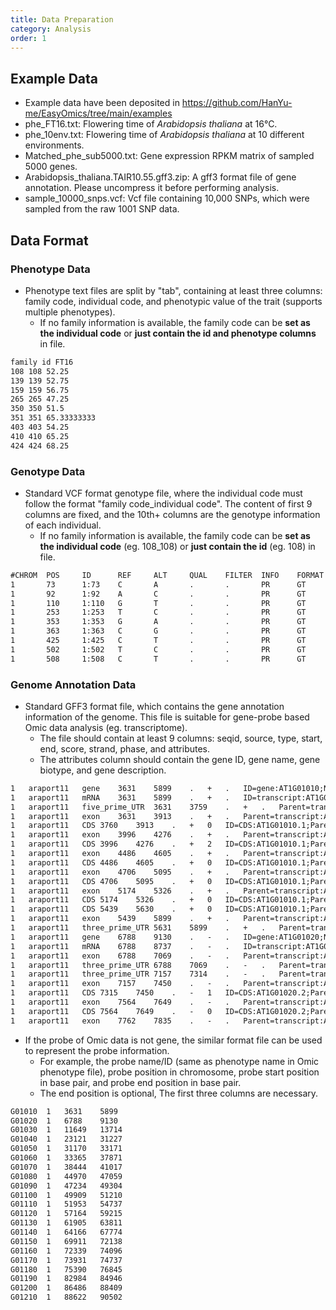 ```yaml
---
title: Data Preparation
category: Analysis
order: 1
---
```


## Example Data

- Example data have been deposited in https://github.com/HanYu-me/EasyOmics/tree/main/examples
- phe_FT16.txt: Flowering time of *Arabidopsis thaliana* at 16°C.
- phe_10env.txt: Flowering time of *Arabidopsis thaliana* at 10 different environments.
- Matched_phe_sub5000.txt: Gene expression RPKM matrix of sampled 5000 genes.
- Arabidopsis_thaliana.TAIR10.55.gff3.zip: A gff3 format file of gene annotation. Please uncompress it before performing analysis.
- sample_10000_snps.vcf: Vcf file containing 10,000 SNPs, which were sampled from the raw 1001 SNP data.

## Data Format

### Phenotype Data
- Phenotype text files are split by "tab", containing at least three columns: family code, individual code, and phenotypic value of the trait (supports multiple phenotypes).
  - If no family information is available, the family code can be **set as the individual code** or **just contain the id and phenotype columns** in file.
```txt
family id FT16
108 108 52.25
139 139 52.75
159 159 56.75
265 265 47.25
350 350 51.5
351 351 65.33333333
403 403 54.25
410 410 65.25
424 424 68.25
```

### Genotype Data

- Standard VCF format genotype file, where the individual code must follow the format "family code_individual code". The content of first 9 columns are fixed, and the 10th+ columns are the genotype information of each individual.
  - If no family information is available, the family code can be **set as the individual code** (eg. 108_108) or **just contain the id** (eg. 108) in file.
```txt
#CHROM  POS     ID      REF     ALT     QUAL    FILTER  INFO    FORMAT  108_108 139_139
1       73      1:73    C       A       .       .       PR      GT      0/0     0/0
1       92      1:92    A       C       .       .       PR      GT      1/1     1/1
1       110     1:110   G       T       .       .       PR      GT      0/0     0/0
1       253     1:253   T       C       .       .       PR      GT      0/0     0/0
1       353     1:353   G       A       .       .       PR      GT      0/0     0/0
1       363     1:363   C       G       .       .       PR      GT      1/1     1/1
1       425     1:425   C       T       .       .       PR      GT      0/0     0/0
1       502     1:502   T       C       .       .       PR      GT      0/0     0/0
1       508     1:508   C       T       .       .       PR      GT      0/0     0/0
```

### Genome Annotation Data

- Standard GFF3 format file, which contains the gene annotation information of the genome. This file is suitable for gene-probe based Omic data analysis (eg. transcriptome).
  - The file should contain at least 9 columns: seqid, source, type, start, end, score, strand, phase, and attributes.
  - The attributes column should contain the gene ID, gene name, gene biotype, and gene description.

```txt
1	araport11	gene	3631	5899	.	+	.	ID=gene:AT1G01010;Name=NAC001;biotype=protein_coding;description=NAC domain containing protein 1 [Source:NCBI gene (formerly Entrezgene)%3BAcc:839580];gene_id=AT1G01010;logic_name=araport11
1	araport11	mRNA	3631	5899	.	+	.	ID=transcript:AT1G01010.1;Parent=gene:AT1G01010;Name=NAC001-201;biotype=protein_coding;tag=Ensembl_canonical;transcript_id=AT1G01010.1
1	araport11	five_prime_UTR	3631	3759	.	+	.	Parent=transcript:AT1G01010.1
1	araport11	exon	3631	3913	.	+	.	Parent=transcript:AT1G01010.1;Name=AT1G01010.1.exon1;constitutive=1;ensembl_end_phase=1;ensembl_phase=-1;exon_id=AT1G01010.1.exon1;rank=1
1	araport11	CDS	3760	3913	.	+	0	ID=CDS:AT1G01010.1;Parent=transcript:AT1G01010.1;protein_id=AT1G01010.1
1	araport11	exon	3996	4276	.	+	.	Parent=transcript:AT1G01010.1;Name=AT1G01010.1.exon2;constitutive=1;ensembl_end_phase=0;ensembl_phase=1;exon_id=AT1G01010.1.exon2;rank=2
1	araport11	CDS	3996	4276	.	+	2	ID=CDS:AT1G01010.1;Parent=transcript:AT1G01010.1;protein_id=AT1G01010.1
1	araport11	exon	4486	4605	.	+	.	Parent=transcript:AT1G01010.1;Name=AT1G01010.1.exon3;constitutive=1;ensembl_end_phase=0;ensembl_phase=0;exon_id=AT1G01010.1.exon3;rank=3
1	araport11	CDS	4486	4605	.	+	0	ID=CDS:AT1G01010.1;Parent=transcript:AT1G01010.1;protein_id=AT1G01010.1
1	araport11	exon	4706	5095	.	+	.	Parent=transcript:AT1G01010.1;Name=AT1G01010.1.exon4;constitutive=1;ensembl_end_phase=0;ensembl_phase=0;exon_id=AT1G01010.1.exon4;rank=4
1	araport11	CDS	4706	5095	.	+	0	ID=CDS:AT1G01010.1;Parent=transcript:AT1G01010.1;protein_id=AT1G01010.1
1	araport11	exon	5174	5326	.	+	.	Parent=transcript:AT1G01010.1;Name=AT1G01010.1.exon5;constitutive=1;ensembl_end_phase=0;ensembl_phase=0;exon_id=AT1G01010.1.exon5;rank=5
1	araport11	CDS	5174	5326	.	+	0	ID=CDS:AT1G01010.1;Parent=transcript:AT1G01010.1;protein_id=AT1G01010.1
1	araport11	CDS	5439	5630	.	+	0	ID=CDS:AT1G01010.1;Parent=transcript:AT1G01010.1;protein_id=AT1G01010.1
1	araport11	exon	5439	5899	.	+	.	Parent=transcript:AT1G01010.1;Name=AT1G01010.1.exon6;constitutive=1;ensembl_end_phase=-1;ensembl_phase=0;exon_id=AT1G01010.1.exon6;rank=6
1	araport11	three_prime_UTR	5631	5899	.	+	.	Parent=transcript:AT1G01010.1
1	araport11	gene	6788	9130	.	-	.	ID=gene:AT1G01020;Name=ARV1;biotype=protein_coding;description=ARV1 family protein [Source:NCBI gene (formerly Entrezgene)%3BAcc:839569];gene_id=AT1G01020;logic_name=araport11
1	araport11	mRNA	6788	8737	.	-	.	ID=transcript:AT1G01020.2;Parent=gene:AT1G01020;Name=ARV1-202;biotype=protein_coding;transcript_id=AT1G01020.2
1	araport11	exon	6788	7069	.	-	.	Parent=transcript:AT1G01020.2;Name=AT1G01020.2.exon8;constitutive=0;ensembl_end_phase=-1;ensembl_phase=-1;exon_id=AT1G01020.2.exon8;rank=8
1	araport11	three_prime_UTR	6788	7069	.	-	.	Parent=transcript:AT1G01020.2
1	araport11	three_prime_UTR	7157	7314	.	-	.	Parent=transcript:AT1G01020.2
1	araport11	exon	7157	7450	.	-	.	Parent=transcript:AT1G01020.2;Name=AT1G01020.2.exon7;constitutive=0;ensembl_end_phase=-1;ensembl_phase=2;exon_id=AT1G01020.2.exon7;rank=7
1	araport11	CDS	7315	7450	.	-	1	ID=CDS:AT1G01020.2;Parent=transcript:AT1G01020.2;protein_id=AT1G01020.2
1	araport11	exon	7564	7649	.	-	.	Parent=transcript:AT1G01020.2;Name=AT1G01020.1.exon6;constitutive=1;ensembl_end_phase=2;ensembl_phase=0;exon_id=AT1G01020.1.exon6;rank=6
1	araport11	CDS	7564	7649	.	-	0	ID=CDS:AT1G01020.2;Parent=transcript:AT1G01020.2;protein_id=AT1G01020.2
1	araport11	exon	7762	7835	.	-	.	Parent=transcript:AT1G01020.2;Name=AT1G01020.1.exon5;constitutive=0;ensembl_end_phase=0;ensembl_phase=1;exon_id=AT1G01020.1.exon5;rank=5
```

- If the probe of Omic data is not gene, the similar format file can be used to represent the probe information. 
  - For example, the probe name/ID (same as phenotype name in Omic phenotype file), probe position in chromosome, probe start position in base pair, and probe end position in base pair.
  - The end position is optional, The first three columns are necessary.

```txt
G01010	1	3631	5899
G01020	1	6788	9130
G01030	1	11649	13714
G01040	1	23121	31227
G01050	1	31170	33171
G01060	1	33365	37871
G01070	1	38444	41017
G01080	1	44970	47059
G01090	1	47234	49304
G01100	1	49909	51210
G01110	1	51953	54737
G01120	1	57164	59215
G01130	1	61905	63811
G01140	1	64166	67774
G01150	1	69911	72138
G01160	1	72339	74096
G01170	1	73931	74737
G01180	1	75390	76845
G01190	1	82984	84946
G01200	1	86486	88409
G01210	1	88622	90502
```